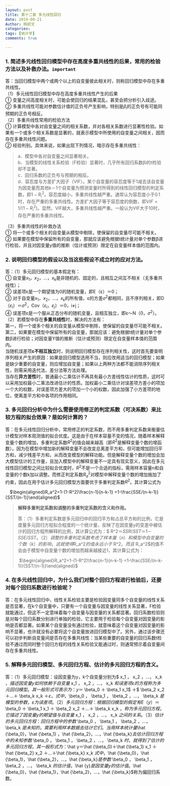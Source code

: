 ```yaml
---
layout: post
title: 第十二章 多元线性回归 
date: 2019-09-21
Author: 杨舒文
categories: 
tags: [统计学]
comments: true

---
```


### 1. 简述多元线性回归模型中存在高度多重共线性的后果，常用的检验方法以及补救办法。`important`

答：当回归模型中两个或两个以上的自变量彼此相关时，则称回归模型中存在多重共线性。  
（1）多元线性回归模型中存在高度多重共线性产生的后果  
① 变量之间高度相关时，可能会使回归的结果混乱，甚至会把分析引入歧途。  
② 多重共线性可能对参数估计值的正负号产生影响，特别是$\beta_i$的正负号有可能同预期的正负号相反。  
（2）多重共线性常用的检验方法  
① 计算模型中各对自变量之间的相关系数，并对各相关系数进行显著性检验。如果有一个或多个相关系数是显著的，就表示模型中所使用的自变量之间相关，因而存在多重共线性问题。  
② 经验判别。具体来说，如果出现下列情况，暗示存在多重共线性：  

> a．模型中各对自变量之间显著相关。  
> b．当模型的线性关系检验（F检验）显著时，几乎所有回归系数βi的t检验却不显著。  
> c．回归系数的正负号与预期的相反。  
> d．容忍度与方差扩大因子（VIF）。某个自变量的容忍度等于1减去该自变量为因变量而其他k－1个自变量为预测变量时所得到的线性回归模型的判定系数，即$1-R_i^2$。容忍度越小，多重共线性越严重。通常认为容忍度小于0.1时，存在严重的多重共线性。方差扩大因子等于容忍度的倒数，即$VIF=1/(1-R_i^2)$。显然，VIF越大，多重共线性越严重。一般认为VIF大于10时，存在严重的多重共线性。	  

（3）多重共线性的补救办法  
① 将一个或多个相关的自变量从模型中剔除，使保留的自变量尽可能不相关。  
② 如果要在模型中保留所有的自变量，那就应该避免根据t统计量对单个参数β进行检验，并且对因变量y值的推断（估计或预测）限定在自变量样本值的范围内。



### 2. 说明回归模型的假设以及当这些假设不成立时的应对方法。

答：（1）多元回归模型的基本假定有：  
① 自变量$x_1$，$x_2$，…，$x_k$是非随机的、固定的，且相互之间互不相关（无多重共线性）；  
② 误差项ε是一个期望值为0的随机变量，即E（ε）＝0；  
③ 对于自变量$x_1$，$x_2$，…，$x_k$的所有值，ε的方差$\sigma^2$都相同，且不序列相关，即D（$\varepsilon_i$）＝$\sigma^2$，Cov（$\varepsilon_i$，$\varepsilon_j$）＝0，i≠j；  
④ 误差项ε是一个服从正态分布的随机变量，且相互独立，即ε～N（0，$\sigma^2$）。   
（2）若模型中存在**多重共线性**时，解决的方法有：  
第一，将一个或多个相关的自变量从模型中剔除，使保留的自变量尽可能不相关。  
第二，如果要在模型中保留所有的自变量，那就应该：避免根据t统计量对单个参数β进行检验；对因变量Y值的推断（估计或预测）限定在自变量样本值的范围内。  
当随机误差项**ε不相互独立**时，则说明回归模型存在序列相关性，这时首先要查明序列相关产生的原因：如果是回归模型选用不当，则应改用适当的回归模型；如果是缺少重要的自变量，则应增加自变量；如果以上两种方法都不能消除序列相关性，则需采用迭代法、差分法等方法处理。  
当存在**异方差性**时，普通最小二乘估计不再具有最小方差线性估计的性质，这时可以采用加权最小二乘法改进估计的性质。加权最小二乘估计对误差项方差小的项加一个大的权数，对误差项方差大的项加一个小的权数，因此加强了小方差项的地位，使离差平方和中各项的作用相同。  



### 3. 多元回归分析中为什么需要使用修正的判定系数（可决系数）来比较方程的拟合效果？是如何计算的？

答：在多元线性回归分析中，常用修正的判定系数，而不用多重判定系数来衡量估计模型对样本观测值的拟合优度。这是由于在样本容量不变的情况，随着样本解释变量个数的增加，多重判定系数$R^2$的值会越来越高（即$R^2$是解释变量个数的增函数）。因为在模型中增加新的解释变量不会改变总离差平方和，但可能增加回归平方和，减少残差平方和，从而改变模型的解释功能。但是解释变量个数的增加会加大模型估计的工作量，且加入模型中的解释变量不一定具有现实意义，因此在多元线性回归模型之间比较拟合优度时，$R^2$不是一个合适的指标，需用样本容量n和自变量的个数k加以调整。而修正判定系数$R^2_a$对模型中解释变量个数的增加施加了约束，因此在用于估计多元回归模型方面要优于多重判定系数$R^2$。其计算公式为  

&ensp;&ensp;$\begin{aligned}R_a^2=1-(1-R^2)\frac{n-1}{n-k-1} =1-\frac{SSE/(n-k-1)}{SST/(n-1)}\end{aligned}$

> **解释多重判定系数和调整的多重判定系数的含义和作用。**
>
> 答：（1）多重判定系数是多元回归中的回归平方和占总平方和的比例，它是度量多元回归方程拟合程度的一个统计量，反映了在因变量y的变差中被估计的回归方程所解释的比例，其计算公式为：$ R^2$＝SSR/SST＝1－SSE/SST。
> （2）调整的多重判定系数考虑了样本量（n）和模型中自变量的个数（k）的影响，这就使得$R_a^2$的值永远小于$ R^2$，而且$ R_a^2$的值不会由于模型中自变量个数的增加而越来越接近1，其计算公式为：
>
> ​		$\begin{aligned}R_a^2=1-(1-R^2)\frac{n-1}{n-k-1} =1-\frac{SSE/(n-k-1)}{SST/(n-1)}\end{aligned}$



### 4. 在多元线性回归中，为什么我们对整个回归方程进行检验后，还要对每个回归系数进行检验呢？

答：在多元线性回归中，线性关系检验主要是检验因变量同多个自变量的线性关系是否显著，在k个自变量中，只要有一个自变量与因变量的线性关系显著，F检验就能通过，但这不一定意味着每个自变量与因变量的关系都显著。回归系数检验则是对每个回归系数分别进行单独的检验，它主要用于检验每个自变量对因变量的影响是否都显著。如果某个自变量没有通过检验，就意味着这个自变量对因变量的影响不显著，也许就没有必要将这个自变量放进回归模型中了。另外，通过该步骤还可以初步判断自变量间是否存在多重共线性：当某些重要的自变量的回归系数t检验不通过而同时整个回归方程的线性关系检验又能通过时，则通常预示着自变量间存在多重共线性。



### 5. 解释多元回归模型、多元回归方程、估计的多元回归方程的含义。

答：（1）多元回归模型：设因变量为y，k个自变量分别为$ x_1 $，$ x_2 $，…，$ x_k $，描述因变量y如何依赖于自变量$ x_1 $，$ x_2 $，…，$ x_k $和误差项ε的方程称为多元回归模型。其一般形式可表示为：y＝$ \beta_0 $＋$ \beta_1  x_1$ ＋$ \beta_2  x_2 $＋…＋$ \beta_k  x_k $＋ε，式中，$\beta_0 $，$ \beta_1 $，$ \beta_2 $，…，$ \beta_k $是模型的参数，ε为误差项。  
（2）多元回归方程：根据回归模型的假定有E（y）＝$ \beta_0 $＋$ \beta_1  x_1 $＋$ \beta_2  x_2 $＋…＋$ \beta_k  x_k $，称为多元回归方程，它描述了因变量y的期望值与自变量$ x_1 $，$ x_2 $，…，$ x_k $之间的关系。  
（3）估计的多元回归方程：回归方程中的参数$ \beta_0 $，$ \beta_1 $，$ \beta_2 $，…，$ \beta_k $是未知的，需要利用样本数据去估计它们。当用样本统计量$\hat {\beta_0}$，$\hat {\beta_1} $，$\hat {\beta_2}$，…，$\hat {\beta_k}$去估计回归方程中的未知参数$ \beta_0 $，$ \beta_1 $，$ \beta_2 $，…，$ \beta_k $时，就得到了估计的多元回归方程，其一般形式为：$\hat y$＝$\hat {\beta_0}$＋$\hat {\beta_1} x_1 $＋$\hat {\beta_2} x_2 $＋…＋$\hat {\beta_k} x_k $式中，$\hat {\beta_0}$，$\hat {\beta_1}$，$\hat {\beta_2}$，…，$\hat {\beta_k}$是参数$ \beta_0 $，$ \beta_1 $，$ \beta_2 $，…，$ \beta_k $的估计值，$\hat {y}$是因变量y的估计值。$\hat {\beta_0}$，$\hat {\beta_1}$，$\hat {\beta_2}$，…，$\hat {\beta_k}$称为偏回归系数。  




